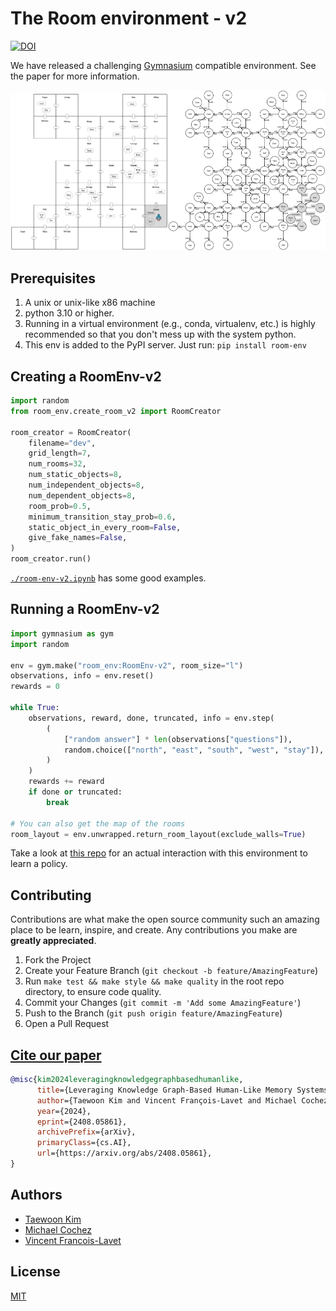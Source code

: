 # The Room environment - v2

[![DOI](https://img.shields.io/badge/Paper-PDF-red.svg)](https://arxiv.org/pdf/2408.05861)

We have released a challenging [Gymnasium](https://www.gymlibrary.dev/) compatible
environment. See the paper for more information.

<img src="figures/room-layout-xl.png" alt="" style="width: 50%;"/><img src="figures/room-layout-kg-xl.png" alt="" style="width: 50%;"/>

## Prerequisites

1. A unix or unix-like x86 machine
1. python 3.10 or higher.
1. Running in a virtual environment (e.g., conda, virtualenv, etc.) is highly recommended so that you don't mess up with the system python.
1. This env is added to the PyPI server. Just run: `pip install room-env`

## Creating a RoomEnv-v2

```python
import random
from room_env.create_room_v2 import RoomCreator

room_creator = RoomCreator(
    filename="dev",
    grid_length=7,
    num_rooms=32,
    num_static_objects=8,
    num_independent_objects=8,
    num_dependent_objects=8,
    room_prob=0.5,
    minimum_transition_stay_prob=0.6,
    static_object_in_every_room=False,
    give_fake_names=False,
)
room_creator.run()
```

[`./room-env-v2.ipynb`](./room-env-v2.ipynb) has some good examples.

## Running a RoomEnv-v2

```python
import gymnasium as gym
import random

env = gym.make("room_env:RoomEnv-v2", room_size="l")
observations, info = env.reset()
rewards = 0

while True:
    observations, reward, done, truncated, info = env.step(
        (
            ["random answer"] * len(observations["questions"]),
            random.choice(["north", "east", "south", "west", "stay"]),
        )
    )
    rewards += reward
    if done or truncated:
        break

# You can also get the map of the rooms
room_layout = env.unwrapped.return_room_layout(exclude_walls=True)
```

Take a look at [this repo](https://github.com/humemai/humemai) for an actual
interaction with this environment to learn a policy.

## Contributing

Contributions are what make the open source community such an amazing place to be learn,
inspire, and create. Any contributions you make are **greatly appreciated**.

1. Fork the Project
1. Create your Feature Branch (`git checkout -b feature/AmazingFeature`)
1. Run `make test && make style && make quality` in the root repo directory,
   to ensure code quality.
1. Commit your Changes (`git commit -m 'Add some AmazingFeature'`)
1. Push to the Branch (`git push origin feature/AmazingFeature`)
1. Open a Pull Request

## [Cite our paper](https://arxiv.org/abs/2408.05861)

```bibtex
@misc{kim2024leveragingknowledgegraphbasedhumanlike,
      title={Leveraging Knowledge Graph-Based Human-Like Memory Systems to Solve Partially Observable Markov Decision Processes},
      author={Taewoon Kim and Vincent François-Lavet and Michael Cochez},
      year={2024},
      eprint={2408.05861},
      archivePrefix={arXiv},
      primaryClass={cs.AI},
      url={https://arxiv.org/abs/2408.05861},
}
```

## Authors

- [Taewoon Kim](https://taewoon.kim/)
- [Michael Cochez](https://www.cochez.nl/)
- [Vincent Francois-Lavet](http://vincent.francois-l.be/)

## License

[MIT](https://choosealicense.com/licenses/mit/)
